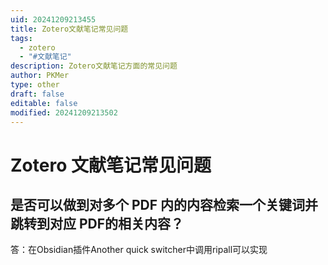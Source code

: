 ```yaml
---
uid: 20241209213455
title: Zotero文献笔记常见问题
tags:
  - zotero
  - "#文献笔记"
description: Zotero文献笔记方面的常见问题
author: PKMer
type: other
draft: false
editable: false
modified: 20241209213502
---
```


# Zotero 文献笔记常见问题

## 是否可以做到对多个 PDF 内的内容检索一个关键词并跳转到对应 PDF的相关内容？

答：在Obsidian插件Another quick switcher中调用ripall可以实现
